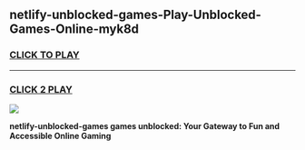 
## netlify-unblocked-games-Play-Unblocked-Games-Online-myk8d
<h3>
<a href="https://premium76.site?title=netlify-unblocked-games&ref=24A">CLICK TO PLAY</a></h3>
<hr>

<h3>
<a href="https://premium76.site?title=netlify-unblocked-games&ref=24A">CLICK 2 PLAY</a>
  
</h3>

<a href="https://premium76.site?title=netlify-unblocked-games&ref=24A"><img src="https://clearcache.store/games.png"></a>


**netlify-unblocked-games games unblocked: Your Gateway to Fun and Accessible Online Gaming**
